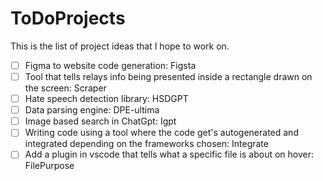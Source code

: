 # ToDoProjects
This is the list of project ideas that I hope to work on.
- [ ] Figma to website code generation: Figsta
- [ ] Tool that tells relays info being presented inside a rectangle drawn on the screen: Scraper
- [ ] Hate speech detection library: HSDGPT
- [ ] Data parsing engine: DPE-ultima
- [ ] Image based search in ChatGpt: Igpt
- [ ] Writing code using a tool where the code get's autogenerated and integrated depending on the frameworks chosen: Integrate
- [ ] Add a plugin in vscode that tells what a specific file is about on hover: FilePurpose
